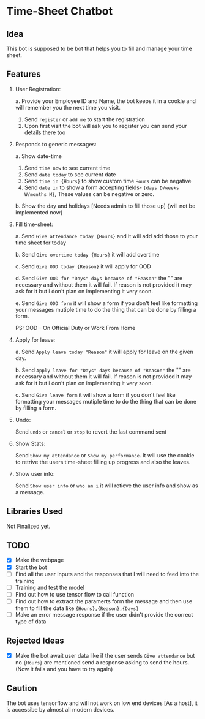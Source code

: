 # Time-Sheet Chatbot

## Idea

This bot is supposed to be bot that helps you to fill and manage your time sheet.

## Features

1. User Registration:

    a. Provide your Employee ID and Name, the bot keeps it in a cookie and will remember you the next time you visit.
    1. Send `register` or `add me` to start the registration
    2. Upon first visit the bot will ask you to register you can send your details there too

2. Responds to generic messages:

    a. Show date-time
    1. Send `time now` to see current time
    2. Send `date today` to see current date
    3. Send `time in {Hours}` to show custom time `Hours` can be negative
    4. Send `date in` to show a form accepting fields- `{days D/weeks W/months M}`, These values can be negative or zero.

    b. Show the day and holidays [Needs admin to fill those up] {will not be implemented now}

3. Fill time-sheet:

    a. Send `Give attendance today {Hours}` and it will add add those to your time sheet for today

    b. Send `Give overtime today {Hours}` it will add overtime

    c. Send `Give OOD today {Reason}` it will apply for OOD

    d. Send `Give OOD for "Days" days because of "Reason"` the "" are necessary and without them it will fail. If reason is not provided it may ask for it but i don't plan on implementing it very soon.

    e. Send `Give OOD form` it will show a form if you don't feel like formatting your messages mutiple time to do the thing that can be done by filling a form.

    PS: OOD - On Official Duty or Work From Home

4. Apply for leave:

    a. Send `Apply leave today "Reason"` it will apply for leave on the given day.

    b. Send `Apply leave for "Days" days because of "Reason"` the "" are necessary and without them it will fail. If reason is not provided it may ask for it but i don't plan on implementing it very soon.

    c. Send `Give leave form` it will show a form if you don't feel like formatting your messages mutiple time to do the thing that can be done by filling a form.

5. Undo:

    Send `undo` or `cancel` or `stop` to revert the last command sent

6. Show Stats:

    Send `Show my attendance` or `Show my performance`. It will use the cookie to retrive the users time-sheet filling up progress and also the leaves.

7. Show user info:

    Send `Show user info` or `who am i` it will retieve the user info and show as a message.

## Libraries Used

 Not Finalized yet.

## TODO

- [X] Make the webpage
- [X] Start the bot
- [ ] Find all the user inputs and the responses that I will need to feed into the training
- [ ] Training and test the model
- [ ] Find out how to use tensor flow to call function
- [ ] Find out how to extract the paramerts form the message and then use them to fill the data like `{Hours},{Reason},{Days}`
- [ ] Make an error message response if the user didn't provide the correct type of data

## Rejected Ideas

- [X] Make the bot await user data like if the user sends `Give attendance` but no `{Hours}` are mentioned send a response asking to send the hours. (Now it fails and you have to try again)

## Caution

The bot uses tensorflow and will not work on low end devices [As a host], it is accessibe by almost all modern devices.
